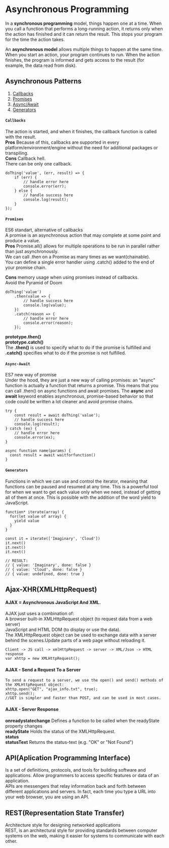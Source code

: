 # Asynchronous Programming
In a **synchronous programming** model, things happen one at a time. 
When you call a function that performs a long-running action, it returns only when the action has finished and it can return the result. 
This stops your program for the time the action takes.<br/>

An **asynchronous model** allows multiple things to happen at the same time. When you start an action, your program continues to run. 
When the action finishes, the program is informed and gets access to the result (for example, the data read from disk).

## Asynchronous Patterns
1. [Callbacks](#Callbacks)<br/>
2. [Promises](#Promises)<br/>
3. [Async/Await](#Async-Await)<br/>
4. [Generators](#Generators)<br/>

#### `Callbacks`
The action is started, and when it finishes, the callback function is called with the result.<br/>
**Pros** Because of this, callbacks are supported in every platform/environment/engine without the need for additional packages or transpiling.<br/>
**Cons** Callback hell.<br/>
There can be only one callback.
```
doThing('value', (err, result) => {
    if (err) {
        // handle error here
        console.error(err);
    } else {
        // handle success here
        console.log(result);
    }
});
```

#### `Promises`
ES6 standart, alternative of callbacks<br/>
A promise is an asynchronous action that may complete at some point and produce a value.<br/>
**Pros**  Promise.all() allows for multiple operations to be run in parallel rather than just asynchronously.<br/>
We can call .then on a Promise as many times as we want(chainable).<br/>
You can define a single error handler using .catch() added to the end of your promise chain.<br/>

**Cons** memory usage when using promises instead of callbacks.<br/>
Avoid the Pyramid of Doom
```
doThing('value')
    .then(value => {
        // handle success here
        console.log(value);
    })
    .catch(reason => {
        // handle error here
        console.error(reason);
    });
```
**prototype.then()<br/>
prototype.catch()**<br/>
The **.then()** is used to specify what to do if the promise is fulfilled and **.catch()** specifies what to do if the promise is not fulfilled.

#### `Async-Await`
ES7 new way of promise<br/>
Under the hood, they are just a new way of calling promises: an “async” function is actually a function that returns a promise. This means that you can call .then() on async functions and await promises.
The **async** and **await** keyword enables asynchronous, promise-based behavior so that code could be written a lot cleaner and avoid promise chains.

```
try {
    const result = await doThing('value');
    // handle success here
    console.log(result);
} catch (ex) {
    // handle error here
    console.error(ex);
}

async function name(params) {
  const result = await waitforfunction()
}
```

#### `Generators`
Functions in which we can use and control the iterator, meaning that functions can be paused and resumed at any time. This is a powerful tool for when we want to get each value only when we need, instead of getting all of them at once. This is possible with the addition of the word yield to JavaScript.
```
function* iterate(array) {
  for(let value of array) {
    yield value
  }
}

const it = iterate(['Imaginary', 'Cloud'])
it.next()
it.next()
it.next()

// RESULT:
// { value: 'Imaginary', done: false }
// { value: 'Cloud', done: false }
// { value: undefined, done: true }
```

## Ajax-XHR(XMLHttpRequest)
#### AJAX = Asynchronous JavaScript And XML.<br/>
AJAX just uses a combination of:<br/>
A browser built-in XMLHttpRequest object (to request data from a web server)<br/>
JavaScript and HTML DOM (to display or use the data).<br/>
The XMLHttpRequest object can be used to exchange data with a server behind the scenes.Update parts of a web page without reloading it. 
```
Client -> JS call -> xmlHttpRequest -> server -> XML/Json -> HTML response
var xhttp = new XMLHttpRequest();
```

#### AJAX - Send a Request To a Server
```
To send a request to a server, we use the open() and send() methods of the XMLHttpRequest object:
xhttp.open("GET", "ajax_info.txt", true);
xhttp.send();
//GET is simpler and faster than POST, and can be used in most cases.
```
#### AJAX - Server Response
**onreadystatechange** Defines a function to be called when the readyState property changes<br/>
**readyState** Holds the status of the XMLHttpRequest.<br/>
**status**<br/>
**statusText** Returns the status-text (e.g. "OK" or "Not Found")<br/>

## API(Aplication Programming Interface)
Is a set of definitions, protocols, and tools for building software and applications. Allow programmers to access specific features or data of an application.<br/>
APIs are messengers that relay information back and forth between different applications and servers. In fact, each time you type a URL into your web browser, you are using an API.

## REST(Representation State Transfer)
Architecture style for designing networked applications<br/>
REST, is an architectural style for providing standards between computer systems on the web, making it easier for systems to communicate with each other. 

